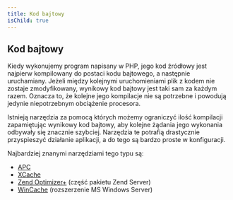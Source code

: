 ```yaml
---
title: Kod bajtowy
isChild: true
---
```


## Kod bajtowy

Kiedy wykonujemy program napisany w PHP, jego kod źródłowy jest najpierw kompilowany do postaci kodu bajtowego, a
następnie uruchamiany. Jeżeli między kolejnymi uruchomieniami plik z kodem nie zostaje zmodyfikowany, wynikowy kod
bajtowy jest taki sam za każdym razem. Oznacza to, że kolejne jego kompilacje nie są potrzebne i powodują jedynie
niepotrzebnym obciążenie procesora.

Istnieją narzędzia za pomocą których możemy ograniczyć ilość kompilacji zapamiętując wynikowy kod bajtowy, aby kolejne
żądania jego wykonania odbywały się znacznie szybciej. Narzędzia te potrafią drastycznie przyspieszyć działanie
aplikacji, a do tego są bardzo proste w konfiguracji. 

Najbardziej znanymi narzędziami tego typu są:

* [APC](http://php.net/manual/pl/book.apc.php)
* [XCache](http://xcache.lighttpd.net/)
* [Zend Optimizer+](http://www.zend.com/products/server/) (część pakietu Zend Server)
* [WinCache](http://www.iis.net/download/wincacheforphp) (rozszerzenie MS Windows Server)
